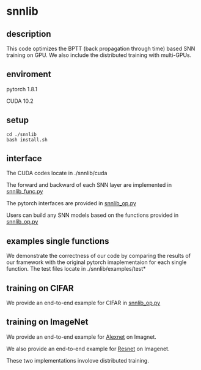 # snnlib

## description

This code optimizes the BPTT (back propagation through time) based SNN training on GPU. We also include the distributed training with multi-GPUs. 

## enviroment
pytorch 1.8.1

CUDA 10.2


## setup
```
cd ./snnlib
bash install.sh
```

## interface
The CUDA codes locate in ./snnlib/cuda

The forward and backward of each SNN layer are implemented in [snnlib_func.py](https://github.com/liangling76/snn_gpu_training_bptt/blob/main/snnlib/example/snnlib_func.py)

The pytorch interfaces are provided in [snnlib_op.py](https://github.com/liangling76/snn_gpu_training_bptt/blob/main/snnlib/example/snnlib_op.py)

Users can build any SNN models based on the functions provided in [snnlib_op.py](https://github.com/liangling76/snn_gpu_training_bptt/blob/main/snnlib/example/snnlib_op.py)

## examples single functions
We demonstrate the correctness of our code by comparing the results of our framework with the original pytorch imaplementaion for each single function. The test files locate in ./snnlib/examples/test*


## training on CIFAR
We provide an end-to-end example for CIFAR in [snnlib_op.py](https://github.com/liangling76/snn_gpu_training_bptt/blob/main/snnlib/example/snnlib_op.py)

## training on ImageNet
We provide an end-to-end example for [Alexnet](https://github.com/liangling76/snn_gpu_training_bptt/blob/main/snnlib/example/train_test_imagenet_alexnet_dist.py) on Imagnet.

We also provide an end-to-end example for [Resnet](https://github.com/liangling76/snn_gpu_training_bptt/blob/main/snnlib/example/train_test_imagenet_resnet_dist.py) on Imagenet.

These two implementations involove distributed training.
